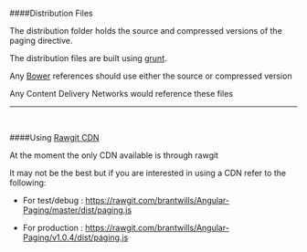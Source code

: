 ####Distribution Files


The distribution folder holds the source and compressed versions of the paging directive.

The distribution files are built using [grunt](http://gruntjs.com/).

Any [Bower](https://bower.io/) references should use either the source or compressed version

Any Content Delivery Networks would reference these files

---
<br/>

####Using [Rawgit CDN](https://rawgit.com/)

At the moment the only CDN available is through rawgit

It may not be the best but if you are interested in using a CDN refer to the following:

- For test/debug : https://rawgit.com/brantwills/Angular-Paging/master/dist/paging.js

- For production : https://rawgit.com/brantwills/Angular-Paging/v1.0.4/dist/paging.js
